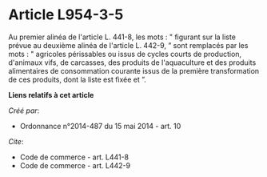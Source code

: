 # Article L954-3-5

Au premier alinéa de l'article L. 441-8, les mots : " figurant sur la liste prévue au deuxième alinéa de l'article L. 442-9,
” sont remplacés par les mots : " agricoles périssables ou issus de cycles courts de production, d'animaux vifs, de
carcasses, des produits de l'aquaculture et des produits alimentaires de consommation courante issus de la première
transformation de ces produits, dont la liste est fixée et ”.

**Liens relatifs à cet article**

_Créé par_:

  - Ordonnance n°2014-487 du 15 mai 2014 - art. 10

_Cite_:

  - Code de commerce - art. L441-8
  - Code de commerce - art. L442-9
